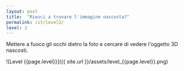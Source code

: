 ```yaml
---
layout: post
title:  "Riesci a trovare l'immagine nascosta?"
permalink: /it/level2/
level: 2
---
```

Mettere a fuoco gli occhi dietro la foto e cercare di vedere l'oggetto 3D nascosti.

![Level {{page.level}}]({{ site.url }}/assets/level_{{page.level}}.png)